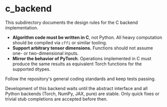 # c_backend

This subdirectory documents the design rules for the C backend implementation.

* **Algorithm code must be written in C**, not Python. All heavy computation should be compiled via `cffi` or similar tooling.
* **Support arbitrary tensor dimensions.** Functions should not assume one- or two-dimensional inputs.
* **Mirror the behavior of PyTorch**. Operations implemented in C must produce the same results as equivalent Torch functions for the supported dtypes.

Follow the repository's general coding standards and keep tests passing.

Development of this backend waits until the abstract interface and all Python
backends (Torch, NumPy, JAX, pure) are stable.  Only quick fixes or trivial
stub completions are accepted before then.
